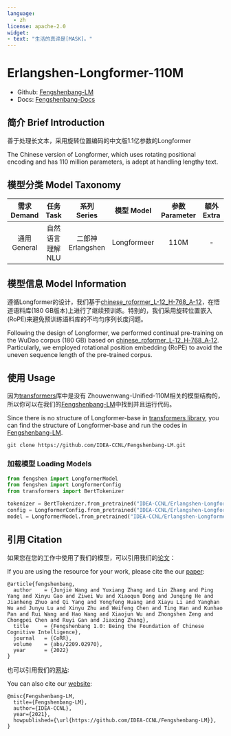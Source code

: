 ```yaml
---
language: 
  - zh
license: apache-2.0
widget:
- text: "生活的真谛是[MASK]。"
---
```


# Erlangshen-Longformer-110M

- Github: [Fengshenbang-LM](https://github.com/IDEA-CCNL/Fengshenbang-LM)
- Docs: [Fengshenbang-Docs](https://fengshenbang-doc.readthedocs.io/)

## 简介 Brief Introduction

善于处理长文本，采用旋转位置编码的中文版1.1亿参数的Longformer

The Chinese version of Longformer, which uses rotating positional encoding and has 110 million parameters, is adept at handling lengthy text.

## 模型分类 Model Taxonomy

|  需求 Demand  | 任务 Task       | 系列 Series      | 模型 Model    | 参数 Parameter | 额外 Extra |
|  :----:  | :----:  | :----:  | :----:  | :----:  | :----:  |
| 通用 General  | 自然语言理解 NLU | 二郎神 Erlangshen | Longformeer |      110M      |     -     |

## 模型信息 Model Information

遵循Longformer的设计，我们基于[chinese_roformer_L-12_H-768_A-12](https://github.com/ZhuiyiTechnology/roformer)，在悟道语料库(180 GB版本)上进行了继续预训练。特别的，我们采用旋转位置嵌入(RoPE)来避免预训练语料库的不均匀序列长度问题。

Following the design of Longformer, we performed continual pre-training on the WuDao corpus (180 GB) based on [chinese_roformer_L-12_H-768_A-12](https://github.com/ZhuiyiTechnology/roformer). Particularly, we employed rotational position embedding (RoPE) to avoid the uneven sequence length of the pre-trained corpus.

## 使用 Usage

因为[transformers](https://github.com/huggingface/transformers)库中是没有 Zhouwenwang-Unified-110M相关的模型结构的，所以你可以在我们的[Fengshenbang-LM](https://github.com/IDEA-CCNL/Fengshenbang-LM)中找到并且运行代码。

Since there is no structure of Longformer-base in [transformers library](https://github.com/huggingface/transformers), you can find the structure of Longformer-base and run the codes in [Fengshenbang-LM](https://github.com/IDEA-CCNL/Fengshenbang-LM).

 ```shell
 git clone https://github.com/IDEA-CCNL/Fengshenbang-LM.git
 ```

### 加载模型 Loading Models
```python
from fengshen import LongformerModel    
from fengshen import LongformerConfig
from transformers import BertTokenizer

tokenizer = BertTokenizer.from_pretrained("IDEA-CCNL/Erlangshen-Longformer-110M")
config = LongformerConfig.from_pretrained("IDEA-CCNL/Erlangshen-Longformer-110M")
model = LongformerModel.from_pretrained("IDEA-CCNL/Erlangshen-Longformer-110M")
```

## 引用 Citation

如果您在您的工作中使用了我们的模型，可以引用我们的[论文](https://arxiv.org/abs/2209.02970)：

If you are using the resource for your work, please cite the our [paper](https://arxiv.org/abs/2209.02970):

```text
@article{fengshenbang,
  author    = {Junjie Wang and Yuxiang Zhang and Lin Zhang and Ping Yang and Xinyu Gao and Ziwei Wu and Xiaoqun Dong and Junqing He and Jianheng Zhuo and Qi Yang and Yongfeng Huang and Xiayu Li and Yanghan Wu and Junyu Lu and Xinyu Zhu and Weifeng Chen and Ting Han and Kunhao Pan and Rui Wang and Hao Wang and Xiaojun Wu and Zhongshen Zeng and Chongpei Chen and Ruyi Gan and Jiaxing Zhang},
  title     = {Fengshenbang 1.0: Being the Foundation of Chinese Cognitive Intelligence},
  journal   = {CoRR},
  volume    = {abs/2209.02970},
  year      = {2022}
}
```

也可以引用我们的[网站](https://github.com/IDEA-CCNL/Fengshenbang-LM/):

You can also cite our [website](https://github.com/IDEA-CCNL/Fengshenbang-LM/):

```text
@misc{Fengshenbang-LM,
  title={Fengshenbang-LM},
  author={IDEA-CCNL},
  year={2021},
  howpublished={\url{https://github.com/IDEA-CCNL/Fengshenbang-LM}},
}
```
